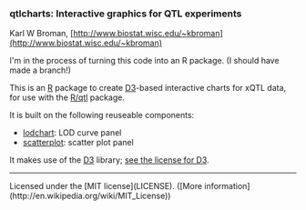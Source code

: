 ### qtlcharts: Interactive graphics for QTL experiments

Karl W Broman,
[http://www.biostat.wisc.edu/~kbroman](http://www.biostat.wisc.edu/~kbroman)

I'm in the process of turning this code into an R package. (I should
have made a branch!)

This is an [R](http://www.r-project.org) package to create
[D3](http://d3js.org)-based interactive charts for xQTL data, for use
with the [R/qtl](http://www.rqtl.org) package.

It is built on the following reuseable components:
- [lodchart](inst/charts/lodchart): LOD curve panel
- [scatterplot](inst/charts/scatterplot): scatter plot panel

It makes use of the [D3](http://d3js.org) library;
[see the license for D3](inst/d3/LICENSE).

<hr/>
Licensed under the [MIT license](LICENSE). ([More information](http://en.wikipedia.org/wiki/MIT_License))
